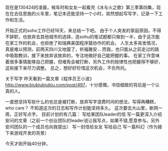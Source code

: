 现在是130424的凌晨，候车时和女友一起看完《冰与火之歌》第三季第四集，现在在去往恩施的火车里，笔记本还能坚持一个小时，突然想起写写字，记录一下工作和生活。

开始正式的soho工作已经16天，来总结一下吧。
由于个人突发的家庭原因，不得不辞职，也放弃去其他城市的选择，连sohu的笔试题都只做到一半，由于这次能在家工作的机会，也拒绝了和瑞典美国程序猿协作的机会。
人生太多突发情况，真是难以预测，前两天四川又地震了，祈福雅安...
而我，也只能从之前走过的路中吸取教训，接下来放弃该放弃的，专注地做好自己能把握的事。
在家工作意味着很多事情能够自己把握，但难免会被打断，另外工作的规律性也把握得不够好，这些接下来尽力调整。
总之，想好好珍惜这次机会，不负所托。

关于写字
昨天看到一篇文章《程序员王小波》<http://www.biubiubiubiu.com/post/497>，十分感慨，书信细致的背后是一个认真的人。

一直想坚持写些什么的也总是被打断，放弃写字浪费时间的想法，写得再糟糕，who care？
不知道这次的日志和写作计划能坚持多久。
这次要去大山里，断网一周，正好写点字。
目前计划的有几篇：
写给某团队leader的信
写一篇更深入介绍安问的文章（之前一个创业团队的leader说让我写点，如果不错,愿意参与。另外安问团队的一个成员也向我提出）
写一封信给女友
写给自己
写一篇科幻（作为接下来游戏开发的背景）

今天才刚开始40分钟，

